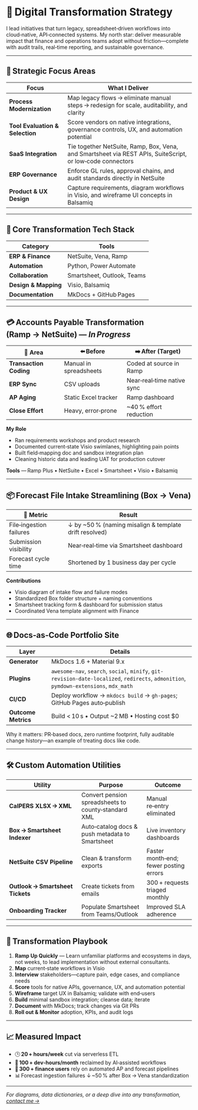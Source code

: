# 🚀 Digital Transformation Strategy

I lead initiatives that turn legacy, spreadsheet‑driven workflows into cloud‑native, API‑connected systems. My north star: deliver measurable impact that finance and operations teams adopt without friction—complete with audit trails, real‑time reporting, and sustainable governance.

---

## 🧭 Strategic Focus Areas

| Focus | What I Deliver |
|-------|----------------|
| **Process Modernization** | Map legacy flows → eliminate manual steps → redesign for scale, auditability, and clarity |
| **Tool Evaluation & Selection** | Score vendors on native integrations, governance controls, UX, and automation potential |
| **SaaS Integration** | Tie together NetSuite, Ramp, Box, Vena, and Smartsheet via REST APIs, SuiteScript, or low‑code connectors |
| **ERP Governance** | Enforce GL rules, approval chains, and audit standards directly in NetSuite |
| **Product & UX Design** | Capture requirements, diagram workflows in Visio, and wireframe UI concepts in Balsamiq |

---

## 🔑 Core Transformation Tech Stack

| Category | Tools |
|----------|-------|
| **ERP & Finance** | NetSuite, Vena, Ramp |
| **Automation** | Python, Power Automate |
| **Collaboration** | Smartsheet, Outlook, Teams |
| **Design & Mapping** | Visio, Balsamiq |
| **Documentation** | MkDocs + GitHub Pages |

---

## 💳 Accounts Payable Transformation (Ramp → NetSuite) — *In Progress*

| 📌 Area | ⬅️ Before | ➡️ After (Target) |
|---------|-----------|-------------------|
| **Transaction Coding** | Manual in spreadsheets | Coded at source in Ramp |
| **ERP Sync** | CSV uploads | Near‑real‑time native sync |
| **AP Aging** | Static Excel tracker | Ramp dashboard |
| **Close Effort** | Heavy, error‑prone | ~40 % effort reduction |

**My Role**  
- Ran requirements workshops and product research  
- Documented current‑state Visio swimlanes, highlighting pain points  
- Built field‑mapping doc and sandbox integration plan  
- Cleaning historic data and leading UAT for production cutover

**Tools** — Ramp Plus • NetSuite • Excel • Smartsheet • Visio • Balsamiq

---

## 📦 Forecast File Intake Streamlining (Box → Vena)

| 📌 Metric | Result |
|-----------|--------|
| File‑ingestion failures | ↓ by ~50 % (naming misalign & template drift resolved) |
| Submission visibility | Near‑real‑time via Smartsheet dashboard |
| Forecast cycle time | Shortened by 1 business day per cycle |

**Contributions**  
- Visio diagram of intake flow and failure modes  
- Standardized Box folder structure + naming conventions  
- Smartsheet tracking form & dashboard for submission status  
- Coordinated Vena template alignment with Finance

---

## 🌐 Docs‑as‑Code Portfolio Site

| Layer | Details |
|-------|---------|
| **Generator** | MkDocs 1.6 + Material 9.x |
| **Plugins** | `awesome-nav`, `search`, `social`, `minify`, `git-revision-date-localized`, `redirects`, `admonition`, `pymdown-extensions`, `mdx_math` |
| **CI/CD** | Deploy workflow → `mkdocs build` → `gh-pages`; GitHub Pages auto‑publish |
| **Outcome Metrics** | Build < 10 s • Output ~2 MB • Hosting cost $0 |

Why it matters: PR‑based docs, zero runtime footprint, fully auditable change history—an example of treating docs like code.

---

## 🛠️ Custom Automation Utilities

| Utility | Purpose | Outcome |
|---------|---------|---------|
| **CalPERS XLSX → XML** | Convert pension spreadsheets to county‑standard XML | Manual re‑entry eliminated |
| **Box → Smartsheet Indexer** | Auto‑catalog docs & push metadata to Smartsheet | Live inventory dashboards |
| **NetSuite CSV Pipeline** | Clean & transform exports | Faster month‑end; fewer posting errors |
| **Outlook → Smartsheet Tickets** | Create tickets from emails | 300 + requests triaged monthly |
| **Onboarding Tracker** | Populate Smartsheet from Teams/Outlook | Improved SLA adherence |

---

## 🧠 Transformation Playbook

1. **Ramp Up Quickly** — Learn unfamiliar platforms and ecosystems in days, not weeks, to lead implementation without external consultants.
2. **Map** current‑state workflows in Visio  
3. **Interview** stakeholders—capture pain, edge cases, and compliance needs  
4. **Score** tools for native APIs, governance, UX, and automation potential  
5. **Wireframe** target UX in Balsamiq; validate with end‑users  
6. **Build** minimal sandbox integration; cleanse data; iterate  
7. **Document** with MkDocs; track changes via Git PRs  
8. **Roll out & Monitor** adoption, KPIs, and audit logs  

---

## 📈 Measured Impact

- 🕒 **20 + hours/week** cut via serverless ETL  
- 🤖 **100 + dev‑hours/month** reclaimed by AI‑assisted workflows  
- 🧾 **300 + finance users** rely on automated AP and forecast pipelines  
- 📊 Forecast ingestion failures ↓ ~50 % after Box → Vena standardization  

---

_For diagrams, data dictionaries, or a deep dive into any transformation, [contact me →](../contact/index.md)_
